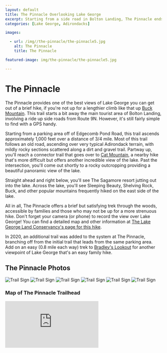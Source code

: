 ```yaml
---
layout: default
title: The Pinnacle Overlooking Lake George 
excerpt: Starting from a side road in Bolton Landing, The Pinnacle ends with an expansive view of Lake George after a short, fairly easy hike
categories: [Lake George, Adirondacks]

images:

  - url: /img//the-pinnacle/the-pinnacle5.jpg
    alt: The Pinnacle
    title: The Pinnacle

featured-image: img/the-pinnacle/the-pinnacle5.jpg

---
```


<h1>The Pinnacle</h1>

<p>The Pinnacle provides one of the best views of Lake George you can get out of a brief hike, if you're not up for a lengthier  climb like that up <a href="http://newyorktrailheads.com/2016/04/02/Buck-Mountain.html">Buck Mountain</a>. This trail starts a bit away the main tourist area of Bolton Landing, involving a ride up side roads from Route 9N. However, it's still fairly simple to find with a GPS handy.</p>

<p>Starting from a parking area off of Edgecomb Pond Road, this trail ascends approximately 1,000 feet over a distance of 3/4 mile. Most of this trail follows an old road, ascending over very typical Adirondack terrain, with mildly rocky sections scattered along a dirt and gravel trail. Partway up, you'll reach a connector trail that goes over to <a href="https://newyorktrailheads.com/2016/08/13/Cat-and-Thomas-Mountains.html">Cat Mountain</a>, a nearby hike that's more difficult but offers another incredible view of the lake. Past the intersection, you'll come out shortly to a rocky outcropping providing a beautiful panoramic view of the lake.</p>

<p>Straight ahead and right below, you'll see The Sagamore resort jutting out into the lake. Across the lake, you'll see Sleeping Beauty, Shelving Rock, Buck, and other popular mountains frequently hiked on the east side of the lake.</p>

<p>All in all, The Pinnacle offers a brief but satisfying trek through the woods, accessible by families and those who may not be up for a more strenuous hike. Don't forget your camera (or phone) to record the view over Lake George! You can find a detailed map and other information at <a href="http://www.lglc.org/preserves/pinnacle/" target="_blank">The Lake George Land Conservancy's page for this hike</a>.</p>

<p>In 2020, an additional trail was added to the system at The Pinnacle, branching off from the initial trail that leads from the same parking area. Add on an easy (0.8 mile each way) trek to <a href="https://newyorktrailheads.com/2023/10/23/bradleys-lookout.html">Bradley's Lookout</a> for another viewpoint of Lake George that's an easy family hike.</p>

<h2>The Pinnacle Photos</h2>

<div class="fotorama" data-nav="thumbs" data-width="100%"
                     data-ratio="800/600"
                     data-min-width="100%"
                     data-max-width="1000"
                     data-min-height="300"
                     data-max-height="100%" 
             data-arrows="true">
<img src="/img/the-pinnacle/the-pinnacle1.jpg" alt="Trail Sign">
<img src="/img/bradleys-lookout/bradleys-lookout1.jpg" alt="Trail Sign">
<img src="/img/the-pinnacle/the-pinnacle2.jpg" alt="Trail Sign">
<img src="/img/the-pinnacle/the-pinnacle3.jpg" alt="Trail Sign">
<img src="/img/the-pinnacle/the-pinnacle4.jpg" alt="Trail Sign">
<img src="/img/the-pinnacle/the-pinnacle5.jpg" alt="Trail Sign">
</div>

<h3>Map of The Pinnacle Trailhead</h3>

<div class="google-maps"><iframe src="https://www.google.com/maps/embed?pb=!1m18!1m12!1m3!1d4930.523570999291!2d-73.68549073390055!3d43.558594117728354!2m3!1f0!2f0!3f0!3m2!1i1024!2i768!4f13.1!3m3!1m2!1s0x0%3A0x0!2zNDPCsDMzJzI5LjMiTiA3M8KwNDAnNTUuOCJX!5e0!3m2!1sen!2sus!4v1467492647024" frameborder="0" style="border:0" allowfullscreen></iframe></div>
